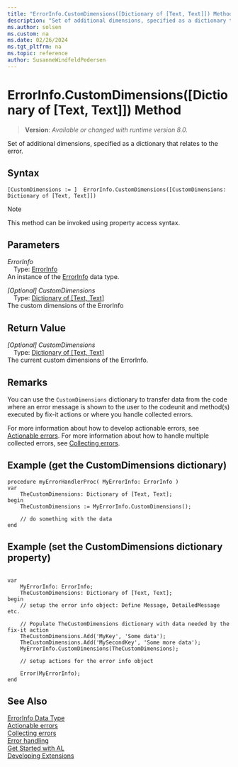 ```yaml
---
title: "ErrorInfo.CustomDimensions([Dictionary of [Text, Text]]) Method"
description: "Set of additional dimensions, specified as a dictionary that relates to the error."
ms.author: solsen
ms.custom: na
ms.date: 02/26/2024
ms.tgt_pltfrm: na
ms.topic: reference
author: SusanneWindfeldPedersen
---
```

[//]: # (START>DO_NOT_EDIT)
[//]: # (IMPORTANT:Do not edit any of the content between here and the END>DO_NOT_EDIT.)
[//]: # (Any modifications should be made in the .xml files in the ModernDev repo.)
# ErrorInfo.CustomDimensions([Dictionary of [Text, Text]]) Method
> **Version**: _Available or changed with runtime version 8.0._

Set of additional dimensions, specified as a dictionary that relates to the error.


## Syntax
```AL
[CustomDimensions := ]  ErrorInfo.CustomDimensions([CustomDimensions: Dictionary of [Text, Text]])
```
> [!NOTE]
> This method can be invoked using property access syntax.
## Parameters
*ErrorInfo*  
&emsp;Type: [ErrorInfo](errorinfo-data-type.md)  
An instance of the [ErrorInfo](errorinfo-data-type.md) data type.  

*[Optional] CustomDimensions*  
&emsp;Type: [Dictionary of [Text, Text]](../dictionary/dictionary-data-type.md)  
The custom dimensions of the ErrorInfo  


## Return Value
*[Optional] CustomDimensions*  
&emsp;Type: [Dictionary of [Text, Text]](../dictionary/dictionary-data-type.md)  
The current custom dimensions of the ErrorInfo.


[//]: # (IMPORTANT: END>DO_NOT_EDIT)

## Remarks

You can use the `CustomDimensions` dictionary to transfer data from the code where an error message is shown to the user to the codeunit and method(s) executed by fix-it actions or where you handle collected errors. 

For more information about how to develop actionable errors, see [Actionable errors](../../devenv-actionable-errors.md). For more information about how to handle multiple collected errors, see [Collecting errors](../../devenv-error-collection.md).


## Example (get the CustomDimensions dictionary)

```AL
procedure myErrorHandlerProc( MyErrorInfo: ErrorInfo )
var 
    TheCustomDimensions: Dictionary of [Text, Text];
begin
    TheCustomDimensions := MyErrorInfo.CustomDimensions();

    // do something with the data
end
```

## Example (set the CustomDimensions dictionary property)

```AL

var 
    MyErrorInfo: ErrorInfo;
    TheCustomDimensions: Dictionary of [Text, Text];
begin
    // setup the error info object: Define Message, DetailedMessage etc.

    // Populate TheCustomDimensions dictionary with data needed by the fix-it action
    TheCustomDimensions.Add('MyKey', 'Some data');
    TheCustomDimensions.Add('MySecondKey', 'Some more data');
    MyErrorInfo.CustomDimensions(TheCustomDimensions);

    // setup actions for the error info object

    Error(MyErrorInfo);
end
```



## See Also

[ErrorInfo Data Type](errorinfo-data-type.md)  
[Actionable errors](../../devenv-actionable-errors.md)  
[Collecting errors](../../devenv-error-collection.md)  
[Error handling](../../devenv-al-error-handling.md)   
[Get Started with AL](../../devenv-get-started.md)  
[Developing Extensions](../../devenv-dev-overview.md)
